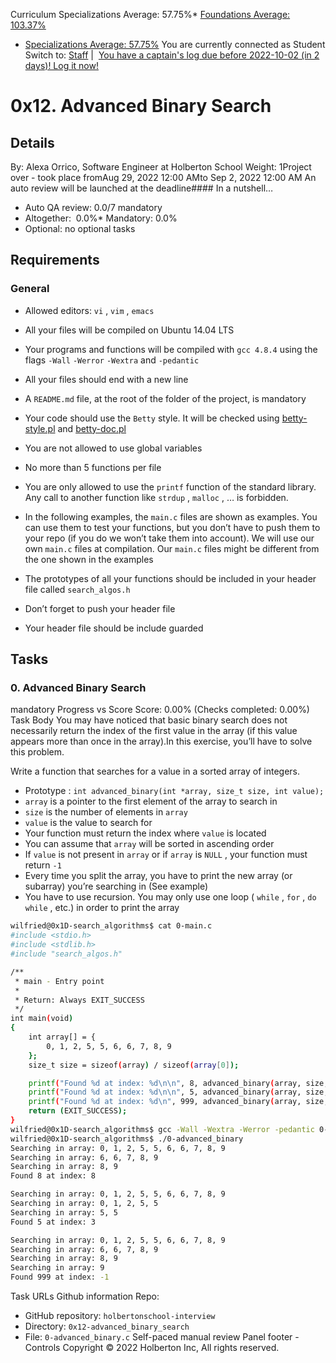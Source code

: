 Curriculum Specializations Average: 57.75%\* [ Foundations Average: 103.37%](https://intranet.hbtn.io/curriculums/1/observe)

- [ Specializations Average: 57.75%](https://intranet.hbtn.io/curriculums/2/observe)
  You are currently connected as Student Switch to: [Staff](https://intranet.hbtn.io/users/switch_viewing_as_permission_group?group=staff)
  |  [You have a captain's log due before 2022-10-02 (in 2 days)! Log it now!](https://intranet.hbtn.io/captain_logs/122970/edit)

# 0x12. Advanced Binary Search

## Details

By: Alexa Orrico, Software Engineer at Holberton School Weight: 1Project over - took place fromAug 29, 2022 12:00 AMto Sep 2, 2022 12:00 AM An auto review will be launched at the deadline#### In a nutshell…

- Auto QA review: 0.0/7 mandatory
- Altogether:  0.0%\* Mandatory: 0.0%
- Optional: no optional tasks

## Requirements

### General

- Allowed editors: `vi` , `vim` , `emacs`
- All your files will be compiled on Ubuntu 14.04 LTS
- Your programs and functions will be compiled with `gcc 4.8.4` using the flags `-Wall` `-Werror` `-Wextra` and `-pedantic`
- All your files should end with a new line
- A `README.md` file, at the root of the folder of the project, is mandatory
- Your code should use the `Betty` style. It will be checked using [betty-style.pl](https://github.com/holbertonschool/Betty/blob/master/betty-style.pl)
  and [betty-doc.pl](https://github.com/holbertonschool/Betty/blob/master/betty-doc.pl)

- You are not allowed to use global variables
- No more than 5 functions per file
- You are only allowed to use the `printf` function of the standard library. Any call to another function like `strdup` , `malloc` , … is forbidden.
- In the following examples, the `main.c` files are shown as examples. You can use them to test your functions, but you don’t have to push them to your repo (if you do we won’t take them into account). We will use our own `main.c` files at compilation. Our `main.c` files might be different from the one shown in the examples
- The prototypes of all your functions should be included in your header file called `search_algos.h`
- Don’t forget to push your header file
- Your header file should be include guarded

## Tasks

### 0. Advanced Binary Search

mandatory Progress vs Score Score: 0.00% (Checks completed: 0.00%) Task Body You may have noticed that basic binary search does not necessarily return the index of the first value in the array (if this value appears more than once in the array).In this exercise, you’ll have to solve this problem.

Write a function that searches for a value in a sorted array of integers.

- Prototype : `int advanced_binary(int *array, size_t size, int value);`
- `array` is a pointer to the first element of the array to search in
- `size` is the number of elements in `array`
- `value` is the value to search for
- Your function must return the index where `value` is located
- You can assume that `array` will be sorted in ascending order
- If `value` is not present in `array` or if `array` is `NULL` , your function must return `-1`
- Every time you split the array, you have to print the new array (or subarray) you’re searching in (See example)
- You have to use recursion. You may only use one loop ( `while` , `for` , `do while` , etc.) in order to print the array

```bash
wilfried@0x1D-search_algorithms$ cat 0-main.c
#include <stdio.h>
#include <stdlib.h>
#include "search_algos.h"

/**
 * main - Entry point
 *
 * Return: Always EXIT_SUCCESS
 */
int main(void)
{
    int array[] = {
        0, 1, 2, 5, 5, 6, 6, 7, 8, 9
    };
    size_t size = sizeof(array) / sizeof(array[0]);

    printf("Found %d at index: %d\n\n", 8, advanced_binary(array, size, 8));
    printf("Found %d at index: %d\n\n", 5, advanced_binary(array, size, 5));
    printf("Found %d at index: %d\n", 999, advanced_binary(array, size, 999));
    return (EXIT_SUCCESS);
}
wilfried@0x1D-search_algorithms$ gcc -Wall -Wextra -Werror -pedantic 0-main.c 0-advanced_binary.c -o 0-advanced_binary
wilfried@0x1D-search_algorithms$ ./0-advanced_binary
Searching in array: 0, 1, 2, 5, 5, 6, 6, 7, 8, 9
Searching in array: 6, 6, 7, 8, 9
Searching in array: 8, 9
Found 8 at index: 8

Searching in array: 0, 1, 2, 5, 5, 6, 6, 7, 8, 9
Searching in array: 0, 1, 2, 5, 5
Searching in array: 5, 5
Found 5 at index: 3

Searching in array: 0, 1, 2, 5, 5, 6, 6, 7, 8, 9
Searching in array: 6, 6, 7, 8, 9
Searching in array: 8, 9
Searching in array: 9
Found 999 at index: -1

```

Task URLs Github information Repo:

- GitHub repository: `holbertonschool-interview`
- Directory: `0x12-advanced_binary_search`
- File: `0-advanced_binary.c`
  Self-paced manual review Panel footer - Controls
  Copyright © 2022 Holberton Inc, All rights reserved.
